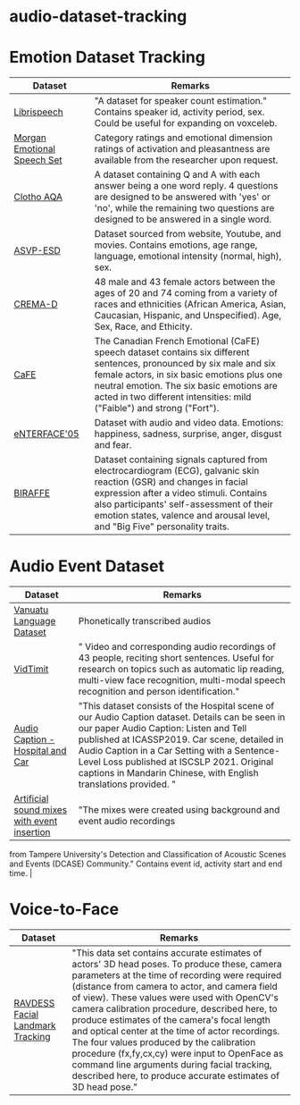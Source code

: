 # audio-dataset-tracking

# Emotion Dataset Tracking
| Dataset | Remarks |
| - | - |
| [Librispeech](https://zenodo.org/record/1216072) | "A dataset for speaker count estimation." Contains speaker id, activity period, sex. Could be useful for expanding on voxceleb. |
| [Morgan Emotional Speech Set](https://zenodo.org/record/3813437) | Category ratings and emotional dimension ratings of activation and pleasantness are available from the researcher upon request. |
| [Clotho AQA](https://zenodo.org/record/6473207) | A dataset containing Q and A with each answer being a one word reply. 4 questions are designed to be answered with 'yes' or 'no', while the remaining two questions are designed to be answered in a single word.  | 
| [ASVP-ESD](https://zenodo.org/record/5573185) | Dataset sourced from website, Youtube, and movies. Contains emotions, age range, language, emotional intensity (normal, high), sex. |
| [CREMA-D](https://github.com/CheyneyComputerScience/CREMA-D) |  48 male and 43 female actors between the ages of 20 and 74 coming from a variety of races and ethnicities (African America, Asian, Caucasian, Hispanic, and Unspecified). Age, Sex, Race, and Ethicity. |
| [CaFE](https://zenodo.org/record/1478765) | The Canadian French Emotional (CaFE) speech dataset contains six different sentences, pronounced by six male and six female actors, in six basic emotions plus one neutral emotion. The six basic emotions are acted in two different intensities: mild ("Faible") and strong ("Fort"). |
| [eNTERFACE'05](https://github.com/michen00/multilingual_speech_valence_classification_datasets/tree/main/datasets/enterface_db) | Dataset with audio and video data. Emotions: happiness, sadness, surprise, anger, disgust and fear. |
| [BIRAFFE](https://zenodo.org/record/3922055) | Dataset containing signals captured from electrocardiogram (ECG), galvanic skin reaction (GSR) and changes in facial expression after a video stimuli. Contains also participants' self-assessment of their emotion states, valence and arousal level, and "Big Five" personality traits.  |

# Audio Event Dataset

| Dataset | Remarks |
| - | - |
| [Vanuatu Language Dataset](https://zenodo.org/record/4311161) | Phonetically transcribed audios |
| [VidTimit](https://zenodo.org/record/158963) | " Video and corresponding audio recordings of 43 people, reciting short sentences. Useful for research on topics such as automatic lip reading, multi-view face recognition, multi-modal speech recognition and person identification." |
| [Audio Caption - Hospital and Car](https://zenodo.org/record/5833263) | "This dataset consists of the Hospital scene of our Audio Caption dataset. Details can be seen in our paper Audio Caption: Listen and Tell published at ICASSP2019. Car scene, detailed in Audio Caption in a Car Setting with a Sentence-Level Loss published at ISCSLP 2021. Original captions in Mandarin Chinese, with English translations provided. " |
| [Artificial sound mixes with event insertion](https://zenodo.org/record/3236975) | "The mixes were created using background and event audio recordings
from Tampere University's Detection and Classification of Acoustic Scenes and
Events (DCASE) Community." Contains event id, activity start and end time. |

# Voice-to-Face

| Dataset | Remarks |
| - | - |
| [RAVDESS Facial Landmark Tracking](https://zenodo.org/record/3255102) | "This data set contains accurate estimates of actors' 3D head poses. To produce these, camera parameters at the time of recording were required (distance from camera to actor, and camera field of view).  These values were used with OpenCV's camera calibration procedure, described here, to produce estimates of the camera's focal length and optical center at the time of actor recordings.  The four values produced by the calibration procedure (fx,fy,cx,cy) were input to OpenFace as command line arguments during facial tracking, described here, to produce accurate estimates of 3D head pose." |
